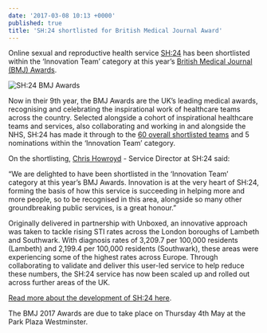 ```yaml
---
date: '2017-03-08 10:13 +0000'
published: true
title: 'SH:24 shortlisted for British Medical Journal Award'
---
```

Online sexual and reproductive health service [SH:24](https://www.sh24.org.uk/) has been shortlisted within the ‘Innovation Team’ category at this year’s [British Medical Journal (BMJ) Awards](http://thebmjawards.bmj.com/home).<br/>

![SH:24 BMJ Awards](http://i1291.photobucket.com/albums/b548/grammccram/SH-24BMJ_zpsbwsg3hb3.jpeg)

Now in their 9th year, the BMJ Awards are the UK’s leading medical awards, recognising and celebrating the inspirational work of healthcare teams across the country. Selected alongside a cohort of inspirational healthcare teams and services, also collaborating and working in and alongside the NHS, SH:24 has made it through to the [60 overall shortlisted teams](http://thebmjawards.bmj.com/83171) and 5 nominations within the ‘Innovation Team’ category.<br/>

On the shortlisting, [Chris Howroyd](https://twitter.com/chrishowroyd) - Service Director at SH:24 said:<br/>

“We are delighted to have been shortlisted in the ‘Innovation Team’ category at this year’s BMJ Awards. Innovation is at the very heart of SH:24, forming the basis of how this service is succeeding in helping more and more people, so to be recognised in this area, alongside so many other groundbreaking public services, is a great honour.”<br/>

Originally delivered in partnership with Unboxed, an innovative approach was taken to tackle rising STI rates across the London boroughs of Lambeth and Southwark. With diagnosis rates of 3,209.7 per 100,000 residents (Lambeth) and 2,199.4 per 100,000 residents (Southwark), these areas were experiencing some of the highest rates across Europe. Through collaborating to validate and deliver this user-led service to help reduce these numbers, the SH:24 service has now been scaled up and rolled out across further areas of the UK.<br/>

[Read more about the development of SH:24 here](https://unboxed.co/project-stories/sh24/).<br/>

The BMJ 2017 Awards are due to take place on Thursday 4th May at the Park Plaza Westminster.